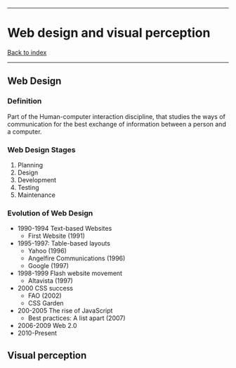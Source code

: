 
---
# Web design and visual perception

[Back to index](../index.md)

---

## Web Design
### Definition
Part of the Human-computer interaction discipline, that studies the ways of communication for the best exchange of information between a person and a computer.
### Web Design Stages
1. Planning
2. Design
3. Development
4. Testing
5. Maintenance

### Evolution of Web Design
- 1990-1994 Text-based Websites
	- First Website (1991)
- 1995-1997: Table-based layouts
	- Yahoo (1996)
	- Angelfire Communications (1996)
	- Google (1997)
- 1998-1999 Flash website movement
	- Altavista (1997)
- 2000 CSS success
	- FAO (2002)
	- CSS Garden
- 200-2005 The rise of JavaScript
	- Best practices: A list apart (2007)
- 2006-2009 Web 2.0
- 2010-Present

## Visual perception